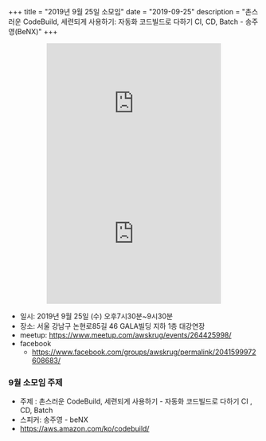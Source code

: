 +++
title = "2019년 9월 25일 소모임"
date = "2019-09-25"
description = "촌스러운 CodeBuild, 세련되게 사용하기: 자동화 코드빌드로 다하기 CI, CD, Batch - 송주영(BeNX)"
+++
<div style="text-align:center">
<iframe src="https://www.facebook.com/plugins/post.php?href=https%3A%2F%2Fwww.facebook.com%2Fphoto.php%3Ffbid%3D2603358676557998%26set%3Dpcb.2041599972608683%26type%3D3%26theater%26ifg%3D1&width=350&show_text=true&appId=267443750824008&height=262" width="350" height="262" style="border:none;overflow:hidden" scrolling="no" frameborder="0" allowTransparency="true" allow="encrypted-media"></iframe>
<br>
<iframe src="https://www.facebook.com/plugins/post.php?href=https%3A%2F%2Fwww.facebook.com%2Fphoto.php%3Ffbid%3D2603358673224665%26set%3Dpcb.2041599972608683%26type%3D3%26theater%26ifg%3D1&width=350&show_text=true&appId=267443750824008&height=262" width="350" height="262" style="border:none;overflow:hidden" scrolling="no" frameborder="0" allowTransparency="true" allow="encrypted-media"></iframe>
<br>
</div>

- 일시: 2019년 9월 25일 (수) 오후7시30분~9시30분
- 장소: 서울 강남구 논현로85길 46 GALA빌딩 지하 1층 대강연장
- meetup: https://www.meetup.com/awskrug/events/264425998/
- facebook
    - https://www.facebook.com/groups/awskrug/permalink/2041599972608683/

### 9월 소모임 주제
- 주제 : 촌스러운 CodeBuild, 세련되게 사용하기 - 자동화 코드빌드로 다하기 CI , CD, Batch
- 스피커: 송주영 - beNX
- https://aws.amazon.com/ko/codebuild/

